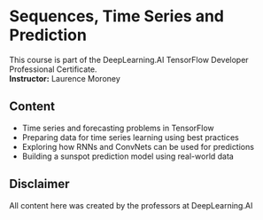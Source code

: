 # Sequences, Time Series and Prediction

This course is part of the DeepLearning.AI TensorFlow Developer Professional Certificate. <br>
**Instructor:** Laurence Moroney

## Content

- Time series and forecasting problems in TensorFlow
- Preparing data for time series learning using best practices
- Exploring how RNNs and ConvNets can be used for predictions
- Building a sunspot prediction model using real-world data

## Disclaimer

All content here was created by the professors at DeepLearning.AI
